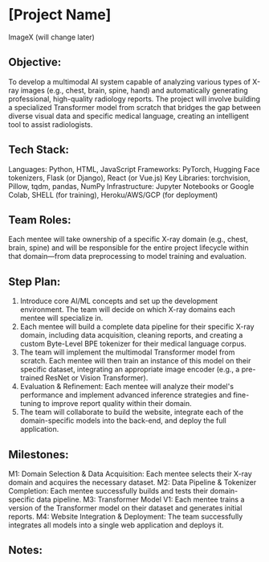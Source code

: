 # [Project Name]
ImageX (will change later)
## Objective:
To develop a multimodal AI system capable of analyzing various types of X-ray images (e.g., chest, brain, spine, hand) and automatically generating professional, high-quality radiology reports. The project will involve building a specialized Transformer model from scratch that bridges the gap between diverse visual data and specific medical language, creating an intelligent tool to assist radiologists.
## Tech Stack:
Languages: Python, HTML, JavaScript
Frameworks: PyTorch, Hugging Face tokenizers, Flask (or Django), React (or Vue.js)
Key Libraries: torchvision, Pillow, tqdm, pandas, NumPy
Infrastructure: Jupyter Notebooks or Google Colab, SHELL (for training), Heroku/AWS/GCP (for deployment)
## Team Roles: 
Each mentee will take ownership of a specific X-ray domain (e.g., chest, brain, spine) and will be responsible for the entire project lifecycle within that domain—from data preprocessing to model training and evaluation.
## Step Plan:
1.  Introduce core AI/ML concepts and set up the development environment. The team will decide on which X-ray domains each mentee will specialize in.
2.  Each mentee will build a complete data pipeline for their specific X-ray domain, including data acquisition, cleaning reports, and creating a custom Byte-Level BPE tokenizer for their medical language corpus.
3. The team will implement the multimodal Transformer model from scratch. Each mentee will then train an instance of this model on their specific dataset, integrating an appropriate image encoder (e.g., a pre-trained ResNet or Vision Transformer).
4. Evaluation & Refinement: Each mentee will analyze their model's performance and implement advanced inference strategies and fine-tuning to improve report quality within their domain.
5. The team will collaborate to build the website, integrate each of the domain-specific models into the back-end, and deploy the full application.

## Milestones:
M1: Domain Selection & Data Acquisition: Each mentee selects their X-ray domain and acquires the necessary dataset.
M2: Data Pipeline & Tokenizer Completion: Each mentee successfully builds and tests their domain-specific data pipeline.
M3: Transformer Model V1: Each mentee trains a version of the Transformer model on their dataset and generates initial reports.
M4: Website Integration & Deployment: The team successfully integrates all models into a single web application and deploys it.
## Notes:

